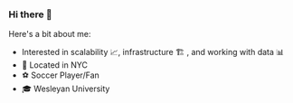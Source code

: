 ### Hi there 👋

Here's a bit about me: 

- Interested in scalability 📈, infrastructure 🏗️ , and working with data 📊
- 🍎 Located in NYC 
- ⚽ Soccer Player/Fan
- 🎓 Wesleyan University


<!--
**murrayl9797/murrayl9797** is a ✨ _special_ ✨ repository because its `README.md` (this file) appears on your GitHub profile.

Here are some ideas to get you started:

- 🔭 I’m currently working on ...
- 🌱 I’m currently learning ...
- 👯 I’m looking to collaborate on ...
- 🤔 I’m looking for help with ...
- 💬 Ask me about ...
- 📫 How to reach me: ...
- 😄 Pronouns: ...
- ⚡ Fun fact: ...
-->
